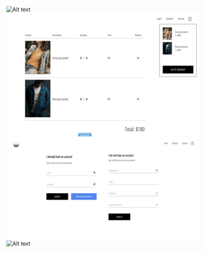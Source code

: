 ![Alt text](https://github.com/justinwlin/React-Ecommerce-Website/blob/master/Screenshots/Screen%20Shot%202019-08-13%20at%208.16.56%20PM.png?raw=true)
![Alt text](https://github.com/justinwlin/React-Ecommerce-Website/blob/master/Screenshots/Screen%20Shot%202019-08-13%20at%208.17.08%20PM.png?raw=true)
![Alt text](https://github.com/justinwlin/React-Ecommerce-Website/blob/master/Screenshots/Screen%20Shot%202019-08-13%20at%208.17.20%20PM.png?raw=true)
![Alt text](https://github.com/justinwlin/React-Ecommerce-Website/blob/master/Screenshots/Screen%20Shot%202019-08-13%20at%208.17.37%20PM.png?raw=true)
